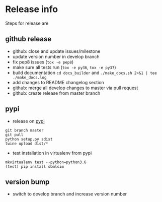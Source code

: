 # Release info
Steps for release are
## github release
* github: close and update issues/milestone
* update version number in develop branch
* fix pep8 issues (`tox -e pep8`)
* make sure all tests run (`tox -e py36`, `tox -e py37`)
* build documentation `cd docs_builder` and `./make_docs.sh 2>&1 | tee ./make_docs.log`
* add changes to README changelog section
* github: merge all develop changes to master via pull request
* github: create release from master branch

## pypi
* release on [pypi](https://pypi.python.org/pypi/sbmlutils)
```
git branch master
git pull
python setup.py sdist
twine upload dist/*
```
* test installation in virtualenv from pypi
```
mkvirtualenv test --python=python3.6
(test) pip install sbmlsim
```

## version bump
* switch to develop branch and increase version number